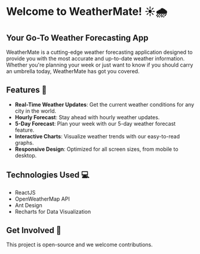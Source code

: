 # Welcome to WeatherMate! ☀️🌧️

## Your Go-To Weather Forecasting App

WeatherMate is a cutting-edge weather forecasting application designed to provide you with the most accurate and up-to-date weather information. Whether you're planning your week or just want to know if you should carry an umbrella today, WeatherMate has got you covered.

## Features 🌟

- **Real-Time Weather Updates**: Get the current weather conditions for any city in the world.
- **Hourly Forecast**: Stay ahead with hourly weather updates.
- **5-Day Forecast**: Plan your week with our 5-day weather forecast feature.
- **Interactive Charts**: Visualize weather trends with our easy-to-read graphs.
- **Responsive Design**: Optimized for all screen sizes, from mobile to desktop.

## Technologies Used 💻

- ReactJS
- OpenWeatherMap API
- Ant Design
- Recharts for Data Visualization

## Get Involved 🤝

This project is open-source and we welcome contributions.
